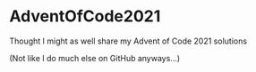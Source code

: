 # AdventOfCode2021
 
Thought I might as well share my Advent of Code 2021 solutions

(Not like I do much else on GitHub anyways...)
